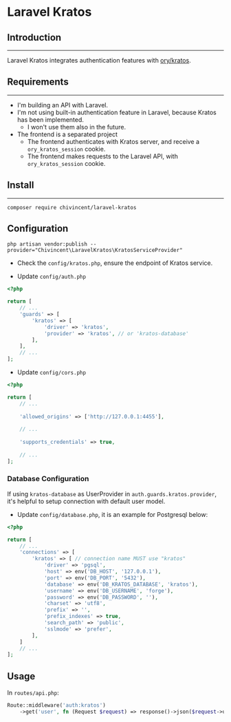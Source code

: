 # Laravel Kratos

## Introduction
---

Laravel Kratos integrates authentication features with [ory/kratos](https://github.com/ory/kratos).

## Requirements
---

- I'm  building an API with Laravel.
- I'm not using built-in authentication feature in Laravel, because Kratos has been implemented.
  - I won't use them also in the future.
- The frontend is a separated project
  - The frontend authenticates with Kratos server, and receive a `ory_kratos_session` cookie.
  - The frontend makes requests to the Laravel API, with `ory_kratos_session` cookie.

## Install
---

```shell
composer require chivincent/laravel-kratos
```

## Configuration

```shell
php artisan vendor:publish --provider="Chivincent\LaravelKratos\KratosServiceProvider"
```

- Check the `config/kratos.php`, ensure the endpoint of Kratos service.

- Update `config/auth.php`

```php
<?php

return [
    // ...
    'guards' => [
        'kratos' => [
            'driver' => 'kratos',
            'provider' => 'kratos', // or 'kratos-database'
        ],    
    ],
    // ...
];
```

- Update `config/cors.php`

```php
<?php

return [
    // ...
    
    'allowed_origins' => ['http://127.0.0.1:4455'],
    
    // ...
    
    'supports_credentials' => true,
    
    // ...
]; 
```

### Database Configuration

If using `kratos-database` as UserProvider in `auth.guards.kratos.provider`, it's helpful to setup connection with default user model.

- Update `config/database.php`, it is an example for Postgresql below:

```php
<?php

return [
    // ...
    'connections' => [
        'kratos' => [ // connection name MUST use "kratos" 
            'driver' => 'pgsql',
            'host' => env('DB_HOST', '127.0.0.1'),
            'port' => env('DB_PORT', '5432'),
            'database' => env('DB_KRATOS_DATABASE', 'kratos'),
            'username' => env('DB_USERNAME', 'forge'),
            'password' => env('DB_PASSWORD', ''),
            'charset' => 'utf8',
            'prefix' => '',
            'prefix_indexes' => true,
            'search_path' => 'public',
            'sslmode' => 'prefer',
        ],    
    ]
    // ... 
];
```

## Usage

In `routes/api.php`:

```php
Route::middleware('auth:kratos')
    ->get('user', fn (Request $request) => response()->json($request->user()));
```
